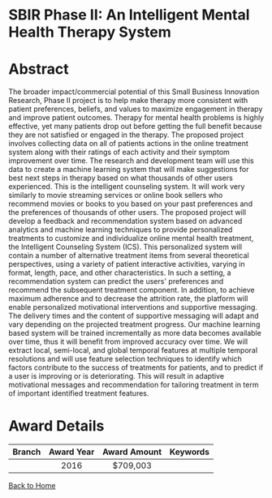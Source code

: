 
SBIR Phase II: An Intelligent Mental Health Therapy System
==========================================================

# Abstract


The broader impact/commercial potential of this Small Business Innovation Research, Phase II project is to help make therapy more consistent with patient preferences, beliefs, and values to maximize engagement in therapy and improve patient outcomes. Therapy for mental health problems is highly effective, yet many patients drop out before getting the full benefit because they are not satisfied or engaged in the therapy. The proposed project involves collecting data on all of patients actions in the online treatment system along with their ratings of each activity and their symptom improvement over time. The research and development team will use this data to create a machine learning system that will make suggestions for best next steps in therapy based on what thousands of other users experienced. This is the intelligent counseling system. It will work very similarly to movie streaming services or online book sellers who recommend movies or books to you based on your past preferences and the preferences of thousands of other users. The proposed project will develop a feedback and recommendation system based on advanced analytics and machine learning techniques to provide personalized treatments to customize and individualize online mental health treatment, the Intelligent Counseling System (ICS). This personalized system will contain a number of alternative treatment items from several theoretical perspectives, using a variety of patient interactive activities, varying in format, length, pace, and other characteristics. In such a setting, a recommendation system can predict the users' preferences and recommend the subsequent treatment component. In addition, to achieve maximum adherence and to decrease the attrition rate, the platform will enable personalized motivational interventions and supportive messaging. The delivery times and the content of supportive messaging will adapt and vary depending on the projected treatment progress. Our machine learning based system will be trained incrementally as more data becomes available over time, thus it will benefit from improved accuracy over time. We will extract local, semi-local, and global temporal features at multiple temporal resolutions and will use feature selection techniques to identify which factors contribute to the success of treatments for patients, and to predict if a user is improving or is deteriorating. This will result in adaptive motivational messages and recommendation for tailoring treatment in term of important identified treatment features.  

# Award Details

|Branch|Award Year|Award Amount|Keywords|
| :---: | :---: | :---: | :---: |
||2016|$709,003||
  
  


[Back to Home](https://github.com/chrischow/dod_sbir_awards/JT/#262)